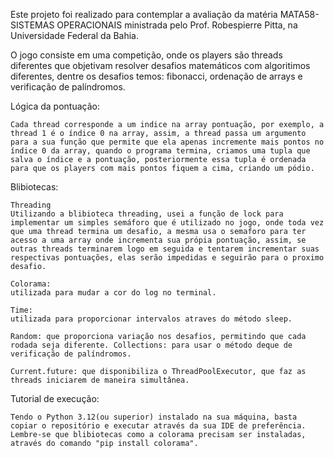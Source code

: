 Este projeto foi realizado para contemplar a avaliação da matéria MATA58-SISTEMAS OPERACIONAIS ministrada pelo Prof. Robespierre Pitta, na Universidade Federal da Bahia.

O jogo consiste em uma competição, onde os players são threads diferentes que objetivam resolver desafios matemáticos com algoritimos diferentes, dentre os desafios temos: fibonacci, ordenação de arrays e verificação de palíndromos.

Lógica da pontuação:

    Cada thread corresponde a um indice na array pontuação, por exemplo, a thread 1 é o índice 0 na array, assim, a thread passa um argumento para a sua função que permite que ela apenas incremente mais pontos no índice 0 da array, quando o programa termina, criamos uma tupla que salva o índice e a pontuação, posteriormente essa tupla é ordenada para que os players com mais pontos fiquem a cima, criando um pódio.

    
Blibiotecas:

    Threading
    Utilizando a blibioteca threading, usei a função de lock para implementar um simples semáforo que é utilizado no jogo, onde toda vez que uma thread termina um desafio, a mesma usa o semaforo para ter acesso a uma array onde incrementa sua própia pontuação, assim, se outras threads terminarem logo em seguida e tentarem incrementar suas respectivas pontuações, elas serão impedidas e seguirão para o proximo desafio.

    Colorama:
    utilizada para mudar a cor do log no terminal.

    Time:
    utilizada para proporcionar intervalos atraves do método sleep.

    Random: que proporciona variação nos desafios, permitindo que cada rodada seja diferente. Collections: para usar o método deque de verificação de palíndromos.

    Current.future: que disponibiliza o ThreadPoolExecutor, que faz as threads iniciarem de maneira simultânea.


Tutorial de execução:

    Tendo o Python 3.12(ou superior) instalado na sua máquina, basta copiar o repositório e executar através da sua IDE de preferência. Lembre-se que blibiotecas como a colorama precisam ser instaladas, através do comando "pip install colorama".